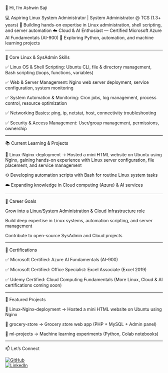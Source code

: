 👋 Hi, I’m Ashwin Saji

💻 Aspiring Linux System Administrator | System Administrator @ TCS (1.3+ years)
🐧 Building hands-on expertise in Linux administration, shell scripting, and server automation
☁️ Cloud & AI Enthusiast — Certified Microsoft Azure AI Fundamentals (AI-900)
🤖 Exploring Python, automation, and machine learning projects


---

🔧 Core Linux & SysAdmin Skills

✅ Linux OS & Shell Scripting: Ubuntu CLI, file & directory management, Bash scripting (loops, functions, variables)

✅ Web & Server Management: Nginx web server deployment, service configuration, system monitoring

✅ System Automation & Monitoring: Cron jobs, log management, process control, resource optimization

✅ Networking Basics: ping, ip, netstat, host, connectivity troubleshooting

✅ Security & Access Management: User/group management, permissions, ownership



---

📚 Current Learning & Projects

🐧 Linux-Nginx-deployment → Hosted a mini HTML website on Ubuntu using Nginx, gaining hands-on experience with Linux server configuration, file placement, and service management

⚙️ Developing automation scripts with Bash for routine Linux system tasks

☁️ Expanding knowledge in Cloud computing (Azure) & AI services



---

🎯 Career Goals

Grow into a Linux/System Administration & Cloud Infrastructure role

Build deep expertise in Linux systems, automation scripting, and server management

Contribute to open-source SysAdmin and Cloud projects



---

🏅 Certifications

✅ Microsoft Certified: Azure AI Fundamentals (AI-900)

✅ Microsoft Certified: Office Specialist: Excel Associate (Excel 2019)

✅ Udemy Certified: Cloud Computing Fundamentals
(More Linux, Cloud & AI certifications coming soon)



---

📌 Featured Projects

🐧 Linux-Nginx-deployment → Hosted a mini HTML website on Ubuntu using Nginx

🛒 grocery-store → Grocery store web app (PHP + MySQL + Admin panel)

🤖 ml-projects → Machine learning experiments (Python, Colab notebooks)



---

 📫 Let’s Connect  

[![GitHub](https://img.shields.io/badge/GitHub-ashwinsajii-181717?style=for-the-badge&logo=github)](https://github.com/ashwinsajii)  
[![LinkedIn](https://img.shields.io/badge/LinkedIn-Ashwin%20Saji-0A66C2?style=for-the-badge&logo=linkedin)](https://www.linkedin.com/in/ashwinsajii)




